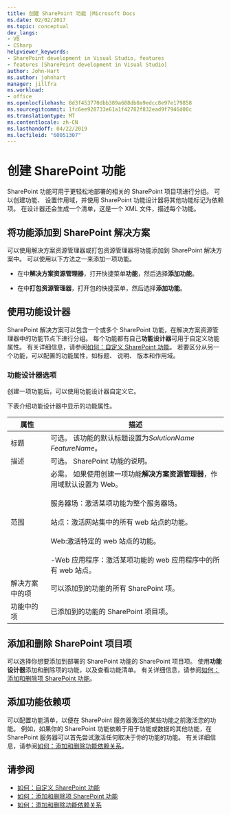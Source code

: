 ```yaml
---
title: 创建 SharePoint 功能 |Microsoft Docs
ms.date: 02/02/2017
ms.topic: conceptual
dev_langs:
- VB
- CSharp
helpviewer_keywords:
- SharePoint development in Visual Studio, features
- features [SharePoint development in Visual Studio]
author: John-Hart
ms.author: johnhart
manager: jillfra
ms.workload:
- office
ms.openlocfilehash: 8d3f453770dbb389a688db0a9edcc8e97e179858
ms.sourcegitcommit: 1fc6ee928733e61a1f42782f832ead9f7946d00c
ms.translationtype: MT
ms.contentlocale: zh-CN
ms.lasthandoff: 04/22/2019
ms.locfileid: "60051307"
---
```

# <a name="create-sharepoint-features"></a>创建 SharePoint 功能
  SharePoint 功能可用于更轻松地部署的相关的 SharePoint 项目项进行分组。 可以创建功能、 设置作用域，并使用 SharePoint 功能设计器将其他功能标记为依赖项。 在设计器还会生成一个清单，这是一个 XML 文件，描述每个功能。

## <a name="add-features-to-the-sharepoint-solution"></a>将功能添加到 SharePoint 解决方案
 可以使用解决方案资源管理器或打包资源管理器将功能添加到 SharePoint 解决方案中。 可以使用以下方法之一来添加一项功能。

- 在中**解决方案资源管理器**，打开快捷菜单**功能**，然后选择**添加功能**。

- 在中**打包资源管理器**，打开包的快捷菜单，然后选择**添加功能**。

## <a name="using-the-feature-designer"></a>使用功能设计器
 SharePoint 解决方案可以包含一个或多个 SharePoint 功能，在解决方案资源管理器中的功能节点下进行分组。 每个功能都有自己**功能设计器**可用于自定义功能属性。 有关详细信息，请参阅[如何：自定义 SharePoint 功能](../sharepoint/how-to-customize-a-sharepoint-feature.md)。 若要区分从另一个功能，可以配置的功能属性，如标题、 说明、 版本和作用域。

### <a name="feature-designer-options"></a>功能设计器选项
 创建一项功能后，可以使用功能设计器自定义它。

 下表介绍功能设计器中显示的功能属性。

|属性|描述|
|--------------|-----------------|
|标题|可选。 该功能的默认标题设置为*SolutionName* *FeatureName*。|
|描述|可选。 SharePoint 功能的说明。|
|范围|必需。 如果使用创建一项功能**解决方案资源管理器**，作用域默认设置为 Web。<br /><br /> 服务器场：激活某项功能为整个服务器场。<br /><br /> 站点：激活网站集中的所有 web 站点的功能。<br /><br /> Web:激活特定的 web 站点的功能。<br /><br /> -Web 应用程序：激活某项功能的 web 应用程序中的所有 web 站点。|
|解决方案中的项|可以添加到的功能的所有 SharePoint 项。|
|功能中的项|已添加到的功能的 SharePoint 项目项。|

## <a name="add-and-remove-sharepoint-project-items"></a>添加和删除 SharePoint 项目项
 可以选择你想要添加到部署的 SharePoint 功能的 SharePoint 项目项。 使用**功能设计器**添加和删除项的功能，以及查看功能清单。 有关详细信息，请参阅[如何：添加和删除项 SharePoint 功能](../sharepoint/how-to-add-and-remove-items-to-sharepoint-features.md)。

## <a name="add-feature-dependencies"></a>添加功能依赖项
 可以配置功能清单，以便在 SharePoint 服务器激活的某些功能之前激活您的功能。 例如，如果你的 SharePoint 功能依赖于用于功能或数据的其他功能，在 SharePoint 服务器可以首先尝试激活任何取决于你的功能的功能。 有关详细信息，请参阅[如何：添加和删除功能依赖关系](../sharepoint/how-to-add-and-remove-feature-dependencies.md)。

## <a name="see-also"></a>请参阅
- [如何：自定义 SharePoint 功能](../sharepoint/how-to-customize-a-sharepoint-feature.md)
- [如何：添加和删除项 SharePoint 功能](../sharepoint/how-to-add-and-remove-items-to-sharepoint-features.md)
- [如何：添加和删除功能依赖关系](../sharepoint/how-to-add-and-remove-feature-dependencies.md)
